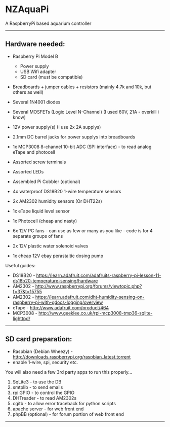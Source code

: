 NZAquaPi
========

A RaspberryPi based aquarium controller

----------
Hardware needed:
----------

- Raspberry Pi Model B
   - Power supply
   - USB Wifi adapter
   - SD card (must be compatible)

- Breadboards + jumper cables + resistors (mainly 4.7k and 10k, but others as well)
- Several 1N4001 diodes
- Several MOSFETs (Logic Level N-Channel) (I used 60V, 21A - overkill i know)
- 12V power supply(s) (I use 2x 2A supplys)
- 2.1mm DC barrel jacks for power supplys into breadboards
- 1x MCP3008 8-channel 10-bit ADC (SPI interface) - to read analog eTape and photocell
- Assorted screw terminals
- Assorted LEDs
- Assembled Pi Cobbler (optional)

- 4x waterproof DS18B20 1-wire temperature sensors
- 2x AM2302 humidity sensors (Or DHT22s)
- 1x eTape liquid level sensor
- 1x Photocell (cheap and nasty)
- 6x 12V PC fans - can use as few or many as you like - code is for 4 separate groups of fans
- 2x 12V plastic water solenoid valves
- 1x cheap 12V ebay perastaltic dosing pump

Useful guides:

- DS18B20 - https://learn.adafruit.com/adafruits-raspberry-pi-lesson-11-ds18b20-temperature-sensing/hardware
- AM2302 - http://www.raspberrypi.org/forums/viewtopic.php?f=37&t=15755
- AM2302 - https://learn.adafruit.com/dht-humidity-sensing-on-raspberry-pi-with-gdocs-logging/overview
- eTape - http://www.adafruit.com/product/464
- MCP3008 - http://www.geeklee.co.uk/rpi-mcp3008-tmp36-sqlite-lighttpd/

----------
SD card preparation:
----------

- Raspbian (Debian Wheezy) - http://downloads.raspberrypi.org/raspbian_latest.torrent
- enable 1-wire, spi, security etc. 

You will also need a few 3rd party apps to run this properly...

1. SqLite3 - to use the DB
2. smtplib - to send emails
3. rpi.GPIO - to control the GPIO
4. DHTreader - to read AM2302s
5. cgitb - to allow error traceback for python scripts
6. apache server - for web front end
7. phpBB (optional) - for forum portion of web front end




----------------------------

